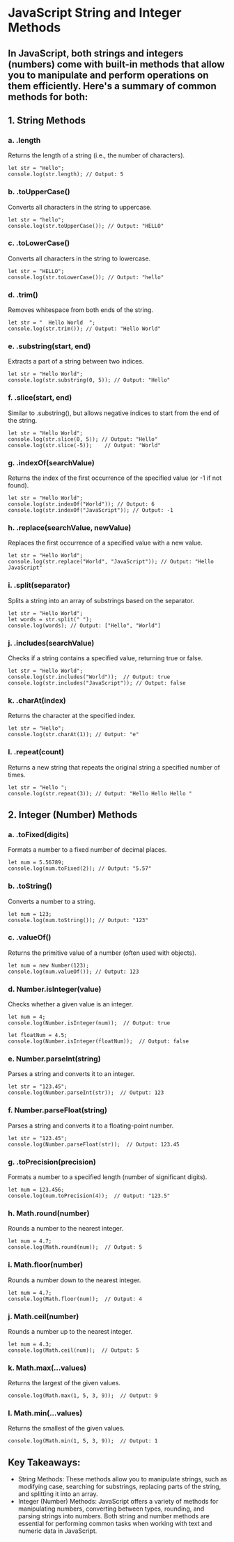 # JavaScript String and Integer Methods
## In JavaScript, both strings and integers (numbers) come with built-in methods that allow you to manipulate and perform operations on them efficiently. Here's a summary of common methods for both:

## 1. String Methods

### a. .length
Returns the length of a string (i.e., the number of characters).
```
let str = "Hello";
console.log(str.length); // Output: 5
```

### b. .toUpperCase()
Converts all characters in the string to uppercase.
```
let str = "hello";
console.log(str.toUpperCase()); // Output: "HELLO"
```

### c. .toLowerCase()
Converts all characters in the string to lowercase.
```
let str = "HELLO";
console.log(str.toLowerCase()); // Output: "hello"
```
### d. .trim()
Removes whitespace from both ends of the string.
```
let str = "  Hello World  ";
console.log(str.trim()); // Output: "Hello World"
```
### e. .substring(start, end)
Extracts a part of a string between two indices.
```
let str = "Hello World";
console.log(str.substring(0, 5)); // Output: "Hello"
```
### f. .slice(start, end)
Similar to .substring(), but allows negative indices to start from the end of the string.
```
let str = "Hello World";
console.log(str.slice(0, 5)); // Output: "Hello"
console.log(str.slice(-5));    // Output: "World"
```

### g. .indexOf(searchValue)
Returns the index of the first occurrence of the specified value (or -1 if not found).
```
let str = "Hello World";
console.log(str.indexOf("World")); // Output: 6
console.log(str.indexOf("JavaScript")); // Output: -1
```

### h. .replace(searchValue, newValue)
Replaces the first occurrence of a specified value with a new value.
```
let str = "Hello World";
console.log(str.replace("World", "JavaScript")); // Output: "Hello JavaScript"
```

### i. .split(separator)
Splits a string into an array of substrings based on the separator.
```
let str = "Hello World";
let words = str.split(" ");
console.log(words); // Output: ["Hello", "World"]
```
### j. .includes(searchValue)
Checks if a string contains a specified value, returning true or false.
```
let str = "Hello World";
console.log(str.includes("World"));  // Output: true
console.log(str.includes("JavaScript")); // Output: false
```

### k. .charAt(index)
Returns the character at the specified index.
```
let str = "Hello";
console.log(str.charAt(1)); // Output: "e"
```

### l. .repeat(count)
Returns a new string that repeats the original string a specified number of times.
```
let str = "Hello ";
console.log(str.repeat(3)); // Output: "Hello Hello Hello "
```


## 2. Integer (Number) Methods

### a. .toFixed(digits)
Formats a number to a fixed number of decimal places.
```
let num = 5.56789;
console.log(num.toFixed(2)); // Output: "5.57"
```

### b. .toString()
Converts a number to a string.
```
let num = 123;
console.log(num.toString()); // Output: "123"
```

### c. .valueOf()
Returns the primitive value of a number (often used with objects).
```
let num = new Number(123);
console.log(num.valueOf()); // Output: 123
```

### d. Number.isInteger(value)
Checks whether a given value is an integer.
```
let num = 4;
console.log(Number.isInteger(num));  // Output: true

let floatNum = 4.5;
console.log(Number.isInteger(floatNum));  // Output: false
```

### e. Number.parseInt(string)
Parses a string and converts it to an integer.
```
let str = "123.45";
console.log(Number.parseInt(str));  // Output: 123
```

### f. Number.parseFloat(string)
Parses a string and converts it to a floating-point number.
```
let str = "123.45";
console.log(Number.parseFloat(str));  // Output: 123.45
```

### g. .toPrecision(precision)
Formats a number to a specified length (number of significant digits).
```
let num = 123.456;
console.log(num.toPrecision(4));  // Output: "123.5"
```

### h. Math.round(number)
Rounds a number to the nearest integer.
```
let num = 4.7;
console.log(Math.round(num));  // Output: 5
```

### i. Math.floor(number)
Rounds a number down to the nearest integer.
```
let num = 4.7;
console.log(Math.floor(num));  // Output: 4
```

### j. Math.ceil(number)
Rounds a number up to the nearest integer.
```
let num = 4.3;
console.log(Math.ceil(num));  // Output: 5
```

### k. Math.max(...values)
Returns the largest of the given values.
```
console.log(Math.max(1, 5, 3, 9));  // Output: 9
```

### l. Math.min(...values)
Returns the smallest of the given values.
```
console.log(Math.min(1, 5, 3, 9));  // Output: 1
```

## Key Takeaways:
 - String Methods: These methods allow you to manipulate strings, such as modifying case, searching for substrings, replacing parts of the string, and splitting it into an array.
 - Integer (Number) Methods: JavaScript offers a variety of methods for manipulating numbers, converting between types, rounding, and parsing strings into numbers.
Both string and number methods are essential for performing common tasks when working with text and numeric data in JavaScript.
